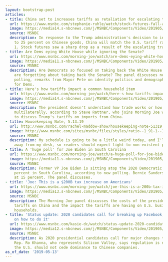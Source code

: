 ```yaml
---
layout: bootstrap-post
articles:
- title: China set to increases tariffs as retaliation for escalating trade conflict
  url: https://www.msnbc.com/stephanie-ruhle/watch/stock-futures-fall-as-china-is-expected-to-raise-tariffs-59515973967
  image: https://media14.s-nbcnews.com/j/MSNBC/Components/Video/201905/n_ruhle_brk_china_tariffs_190513_1920x1080.nbcnews-fp-1200-630.jpg
  source: MSNBC
  description: In response to the Trump administration's decision to increase tariffs
    to 25 percent on Chinese goods, China will match the U.S. tariff rate on June
    1. Stock futures saw a sharp drop as a result of the escalating trade conflict.
- title: Are Dems eying White House while ignoring the Senate?
  url: https://www.msnbc.com/morning-joe/watch/are-dems-eying-white-house-while-ignoring-the-senate-59516997580
  image: https://media11.s-nbcnews.com/j/MSNBC/Components/Video/201905/n_mj_sevena_190513_1920x1080.nbcnews-fp-1200-630.jpg
  source: MSNBC
  description: Are Democrats so focused on taking back the White House in 2020 they
    are forgetting about taking back the Senate? The panel discusses new South Carolina
    polling, remarks from Mayor Pete on identity politics and demographic challenges
    for Dems.
- title: Here's how tariffs impact a common household item
  url: https://www.msnbc.com/morning-joe/watch/here-s-how-tariffs-impact-a-common-household-item-59514949631
  image: https://media14.s-nbcnews.com/j/MSNBC/Components/Video/201905/n_mj_charts_190513_1920x1080.nbcnews-fp-1200-630.jpg
  source: MSNBC
  description: The president doesn't understand how trade works or how to operate
    multilaterally, according to Steve Rattner, who joins Morning Joe with charts
    to discuss Trump's tariffs on imports from China.
- title: Housekeeping Note, 5.13.19
  url: http://www.msnbc.com/rachel-maddow-show/housekeeping-note-51319
  image: http://www.msnbc.com/sites/msnbc/files/styles/ratio--1_91-1--1200x630/public/articles/holder.jpg?itok=X0F1BbFZ
  source: MSNBC
  description: My schedule is going to be a little weird today, and I'll be largely
    away from my desk, so readers should expect light-to-non-existent publishing.
- title: A 'huge poll' for Joe Biden in South Carolina
  url: https://www.msnbc.com/morning-joe/watch/a-huge-poll-for-joe-biden-in-south-carolina-59509829996
  image: https://media11.s-nbcnews.com/j/MSNBC/Components/Video/201905/n_mj_second_190513_1920x1080.nbcnews-fp-1200-630.jpg
  source: MSNBC
  description: Former VP Joe Biden is sitting atop the 2020 Democratic field at 46
    percent in South Carolina, according to new polling. Bernie Sanders trails behind
    at 15 percent. The panel discusses.
- title: 'Joe: This is a $200B tax increase on Americans'
  url: https://www.msnbc.com/morning-joe/watch/joe-this-is-a-200b-tax-increase-on-americans-59511365773
  image: https://media13.s-nbcnews.com/j/MSNBC/Components/Video/201905/n_mj_first_190513_1920x1080.nbcnews-fp-1200-630.jpg
  source: MSNBC
  description: The Morning Joe panel discusses the costs of the president's trade
    tariffs on China and the impact the tariffs are having on U.S. businesses and
    households.
- title: 'Status update: 2020 candidates call for breaking up Facebook, but differ
    on how to do it'
  url: https://www.msnbc.com/kasie-dc/watch/status-update-2020-candidates-call-for-breaking-up-facebook-but-differ-on-how-to-do-it-59499589884
  image: https://media12.s-nbcnews.com/j/MSNBC/Components/Video/201905/n_hunt_8B_190512_1920x1080.nbcnews-fp-1200-630.jpg
  source: MSNBC
  description: As 2020 presidential candidates call for major changes to Facebook,
    Rep. Ro Khanna, who represents Silicon Valley, says regulation is needed but warns
    the U.S. should not cede dominance to Chinese companies.
as_of_date: '2019-05-13'
---
```


